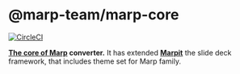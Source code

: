 # @marp-team/marp-core

[![CircleCI](https://img.shields.io/circleci/project/github/marp-team/marp-core/master.svg?style=flat-square)](https://circleci.com/gh/marp-team/marp-core/)

**[The core of Marp](https://github.com/marp-team/marp-core) converter.** It has extended **[Marpit](https://github.com/marp-team/marpit)** the slide deck framework, that includes theme set for Marp family.
